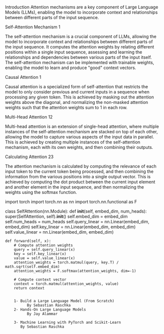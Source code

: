 Introduction
Attention mechanisms are a key component of Large Language Models (LLMs), enabling the model to incorporate context and relationships between different parts of the input sequence.

Self-Attention Mechanism 1

The self-attention mechanism is a crucial component of LLMs, allowing the model to incorporate context and relationships between different parts of the input sequence. It computes the attention weights by relating different positions within a single input sequence, assessing and learning the relationships and dependencies between various parts of the input itself. The self-attention mechanism can be implemented with trainable weights, enabling the model to learn and produce "good" context vectors.

Causal Attention 1

Causal attention is a specialized form of self-attention that restricts the model to only consider previous and current inputs in a sequence when processing any given token. This is achieved by masking out the attention weights above the diagonal, and normalizing the non-masked attention weights such that the attention weights sum to 1 in each row.

Multi-Head Attention 12

Multi-head attention is an extension of single-head attention, where multiple instances of the self-attention mechanism are stacked on top of each other, allowing the model to capture various aspects of the input data in parallel. This is achieved by creating multiple instances of the self-attention mechanism, each with its own weights, and then combining their outputs.

Calculating Attention 23

The attention mechanism is calculated by computing the relevance of each input token to the current token being processed, and then combining the information from the various positions into a single output vector. This is achieved by computing the dot product between the current input element and another element in the input sequence, and then normalizing the weights using the softmax function.

import torch
import torch.nn as nn
import torch.nn.functional as F

class SelfAttention(nn.Module):
    def __init__(self, embed_dim, num_heads):
        super(SelfAttention, self).__init__()
        self.embed_dim = embed_dim
        self.num_heads = num_heads
        self.query_linear = nn.Linear(embed_dim, embed_dim)
        self.key_linear = nn.Linear(embed_dim, embed_dim)
        self.value_linear = nn.Linear(embed_dim, embed_dim)

    def forward(self, x):
        # Compute attention weights
        query = self.query_linear(x)
        key = self.key_linear(x)
        value = self.value_linear(x)
        attention_weights = torch.matmul(query, key.T) / math.sqrt(self.embed_dim)
        attention_weights = F.softmax(attention_weights, dim=-1)

        # Compute context vector
        context = torch.matmul(attention_weights, value)
        return context


        1- Build a Large Language Model (From Scratch)
              By Sebastian Raschka
        2- Hands-On Large Language Models
              By Jay Alammar

        3- Machine Learning with PyTorch and Scikit-Learn
           By Sebastian Raschka      